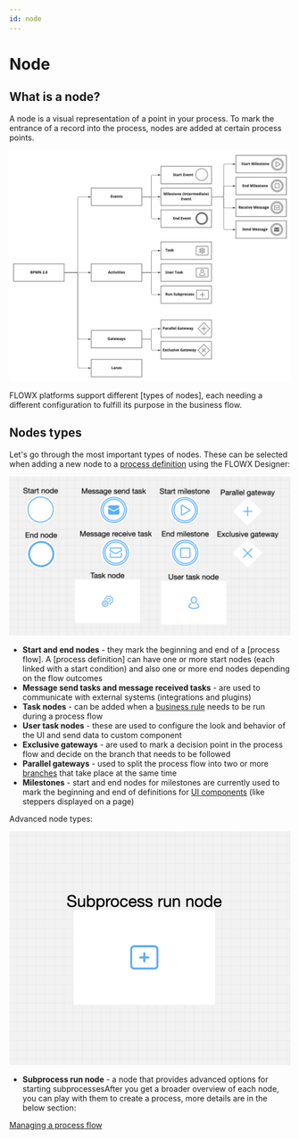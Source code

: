 ```yaml
---
id: node
---
```


# Node

## What is a node?

A node is a visual representation of a point in your process. To mark the entrance of a record into the process, nodes are added at certain process points.

![](./img/node_diagram.png)

FLOWX platforms support different [types of nodes], each needing a different configuration to fulfill its purpose in the business flow.

## Nodes types

Let's go through the most important types of nodes. These can be selected when adding a new node to a [process definition](process/process-definition/process-definition) using the FLOWX Designer:

![](./img/nodes_types.png)


+ **​Start and end nodes**​​​ ​- they mark the beginning and end of a [process flow]. A [process definition] can have one or more start nodes (each linked with a start condition) and also one or more end nodes depending on the flow outcomes
+ **​Message send tasks and message received tasks** ​- are used to communicate with external systems (integrations and plugins)
+ ​**Task nodes**​​ - can be added when a [business rule](business-rule-action) needs to be run during a process flow
+ **​User task nodes** ​- these are used to configure the look and behavior of the UI and send data to custom component
+ ​**Exclusive gateways**​​ - are used to mark a decision point in the process flow and decide on the branch that needs to be followed
+ **​Parallel gateways**​​ - used to split the process flow into two or more [branches](managing-a-process-flow/adding-more-flow-branches) that take place at the same time
+ **​Milestones**​​ - start and end nodes for milestones are currently used to mark the beginning and end of definitions for [UI components](component-types) (like steppers displayed on a page)

Advanced node types:​

![](./img/subprocess_node.png)

* ​**​Subprocess run node**​ - a node that provides advanced options for starting subprocessesAfter you get a broader overview of each node, you can play with them to create a process, more details are in the below section:

[Managing a process flow](/managing-a-process-flow)